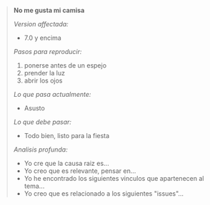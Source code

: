 > **No me gusta mi camisa**
>
> *Version affectada:*
> 
>  - 7.0 y encima
> 
> *Pasos para reproducir:*
> 
>  1. ponerse antes de un espejo
>  2. prender la luz
>  3. abrir los ojos
> 
> *Lo que pasa actualmente:*
> 
>  - Asusto
> 
> *Lo que debe pasar:*
> 
>  - Todo bien, listo para la fiesta 
>
> *Analisis profunda:*
>
>  - Yo cre que la causa raiz es...
>  - Yo creo que es relevante, pensar en...
>  - Yo he encontrado los siguientes vinculos que apartenecen al tema...
>  - Yo creo que es relacionado a los siguientes "issues"...
